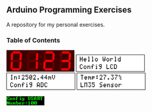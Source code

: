 ## Arduino Programming Exercises
A repository for my personal exercises.

### Table of Contents
![](Display_7Segment_4Digit_TM1637/Simulate/Album.png)
![](Display_LCD/Simulate/Album.png)
![](ADC/Simulate/Album.png)
![](Sensor_Thermometer_LM35/Simulate/Album.png)

![](UART/Simulate/Album.png)
